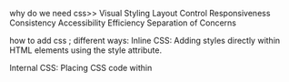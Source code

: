 why do we need css>>
Visual Styling
Layout Control
Responsiveness
Consistency
Accessibility
Efficiency
Separation of Concerns



how to add css ;
different ways:
Inline CSS: Adding styles directly within HTML elements using the style attribute.

Internal CSS: Placing CSS code within <style> tags in the HTML <head> section.

External CSS: Linking an external CSS file to the HTML document using the <link> element in the <head> section.

Using CSS Frameworks: Implementing pre-built CSS frameworks like Bootstrap or Foundation for styling.

CSS in JavaScript: Applying CSS styles dynamically using JavaScript, often with frameworks like React or Vue.js.

CSS Preprocessors: Writing CSS using preprocessor languages like Sass or Less and compiling them into regular CSS.




CSS SELECTORS :
CSS selectors are patterns used to select and style HTML elements. They are crucial in CSS because they determine which elements are targeted for styling. Key points about CSS selectors include:

Element Selectors: Target elements by their HTML tag name (e.g., p for paragraphs).

Class Selectors: Select elements with a specific class attribute (e.g., .button).

ID Selectors: Select a unique element by its id attribute (e.g., #header).

Universal Selector: Select all elements on the page (*).

Descendant Selector: Select elements that are descendants of another element (e.g., ul li selects all list items within a list).

Child Selector: Select direct children of an element (e.g., ul > li selects list items directly under a list).

Attribute Selectors: Select elements based on their attributes (e.g., [type="text"] selects input elements with type="text").

Pseudo-Classes: Target elements based on their state or position (e.g., :hover for hover effect, :nth-child(odd) selects odd elements).

Pseudo-Elements: Style specific parts of an element (e.g., ::before to add content before an element).

Grouping: Combine multiple selectors to apply the same styles (e.g., h1, h2, h3).



CSS COLORS AND THEIR PROPERTIES: colorhunt.io
Color Values: CSS supports various color value types, including hexadecimal (#RRGGBB), RGB (rgb(r, g, b)), RGBA (rgba(r, g, b, a) for transparency), color names (red, blue, etc.), and HSL (hsl(h, s%, l%)).

Background Color (background-color): Sets the background color of an element.

Text Color (color): Defines the text color within an element.

Opacity (opacity): Adjusts the transparency of an element, with values ranging from 0 (fully transparent) to 1 (fully opaque).

Background Image (background-image): Sets an image as the background of an element.

Gradient Backgrounds (background-image with linear-gradient or radial-gradient): Creates smooth color transitions as backgrounds.

Text Shadows (text-shadow): Adds a shadow effect behind text.

Box Shadows (box-shadow): Creates shadows for elements, providing depth and dimension.

Border Color (border-color): Sets the color of an element's borders.

Outline Color (outline-color): Defines the color of an element's outline.

Current Color (currentColor): Refers to the current text color, useful for inheriting text color properties.

Opacity Color (rgba): Combines RGB color with an alpha channel to specify opacity.



CSS FONT PROPERTIES: refer mdn docs 
fonts.google.com
Font Family (font-family): Specifies the typeface or font family for text.

Use a comma-separated list of font names to provide fallback options.
Web-safe fonts like Arial and Times New Roman are commonly used.
Font Size (font-size): Sets the size of the font.

1px = 1/96th inch ; 1pt = 1/72nd inch
means px is smaller than the pt :)
1 em = 100% of parent ; 1 rem = 100% of root( root is basically a html element) )

Common units include pixels (px), ems (em), and percentages (%).
Responsive design often uses relative units like em or %.
Font Weight (font-weight): Defines the thickness or boldness of the font.

Values include normal, bold, and numeric values (e.g., 400, 700).
Font Style (font-style): Specifies the style of the font (e.g., italic).

Values include normal, italic, and oblique.
Text Decoration (text-decoration): Adds decoration to text (e.g., underline or strikethrough).

Values include none, underline, overline, line-through.
Text Transform (text-transform): Changes the capitalization of text.

Values include none, uppercase, lowercase, capitalize.
Line Height (line-height): Sets the height of a line of text.

Helps control spacing between lines for better readability.
Letter Spacing (letter-spacing): Adjusts the space between characters.

Positive values increase spacing, negative values decrease it.
Font Variant (font-variant): Controls the usage of small caps for lowercase text.

Values include normal and small-caps.
Font Subset (@font-face): Allows custom fonts to be used on websites.

Requires font files (e.g., WOFF or TTF) and CSS @font-face rule.
Fallback Fonts: Always provide fallback fonts in the font-family property to ensure text displays correctly on all devices.



CSS INSPECTION, DEVELOPER TOOLS:
Purpose: Helps developers inspect and modify CSS styles on web pages.
Access: Usually found in browser developer tools (e.g., Chrome DevTools).
Select Elements: Click an element on the page to view its CSS rules.
Edit Styles: Modify CSS properties and values in real-time.
Debugging: Useful for troubleshooting layout and styling issues.
Computed Styles: Shows final computed styles for an element.
Box Model: Displays an element's dimensions (margin, border, padding, content).
Network Tab: Monitors CSS file loading and performance.
Console: Logs CSS-related errors and warnings.



THE BOX MODEL OF CSS:
Certainly, let's explain each component of the CSS Box Model in more detail:

Content:

The "content" refers to the innermost part of an HTML element.
It contains the actual text, images, videos, or other media that the element displays.
The size of the content area is determined by the width and height CSS properties.
Padding:

The "padding" is the space between the content and the element's border.
It provides internal spacing within the element, separating the content from the border.
You can set the padding using the padding property, specifying values for top, right, bottom, and left sides, or using shorthand like padding: 10px;.
Border:

The "border" is a line that surrounds the content and padding.
It visually separates the element from its neighboring elements or provides a decorative frame.
You can define the border properties, including style, width, and color, using properties like border, border-style, border-width, and border-color.
Margin:

The "margin" is the outermost space around the border.
It creates space between the element and other elements on the page, controlling the element's positioning.
You can set the margin using the margin property, specifying values for top, right, bottom, and left sides, or using shorthand like margin: 20px auto; for centering.
The Box Model is essential for designing and controlling the layout of web page elements. It helps you control spacing, alignment, and positioning of elements, ensuring a consistent and visually appealing design. Understanding how these components work together is crucial for web development and CSS styling.







